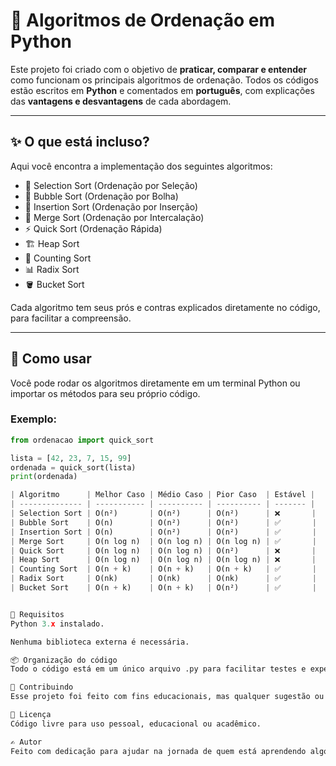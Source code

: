 # 🧠 Algoritmos de Ordenação em Python

Este projeto foi criado com o objetivo de **praticar, comparar e entender** como funcionam os principais algoritmos de ordenação. Todos os códigos estão escritos em **Python** e comentados em **português**, com explicações das **vantagens e desvantagens** de cada abordagem.

---

## ✨ O que está incluso?

Aqui você encontra a implementação dos seguintes algoritmos:

- 📌 Selection Sort (Ordenação por Seleção)
- 💭 Bubble Sort (Ordenação por Bolha)
- 🧱 Insertion Sort (Ordenação por Inserção)
- 🧬 Merge Sort (Ordenação por Intercalação)
- ⚡ Quick Sort (Ordenação Rápida)
- 🏗️ Heap Sort
- 🧮 Counting Sort
- 📊 Radix Sort
- 🪣 Bucket Sort

Cada algoritmo tem seus prós e contras explicados diretamente no código, para facilitar a compreensão.

---

## 🚀 Como usar

Você pode rodar os algoritmos diretamente em um terminal Python ou importar os métodos para seu próprio código.

### Exemplo:

```python
from ordenacao import quick_sort

lista = [42, 23, 7, 15, 99]
ordenada = quick_sort(lista)
print(ordenada)

| Algoritmo      | Melhor Caso | Médio Caso | Pior Caso  | Estável |
| -------------- | ----------- | ---------- | ---------- | ------- |
| Selection Sort | O(n²)       | O(n²)      | O(n²)      | ❌       |
| Bubble Sort    | O(n)        | O(n²)      | O(n²)      | ✅       |
| Insertion Sort | O(n)        | O(n²)      | O(n²)      | ✅       |
| Merge Sort     | O(n log n)  | O(n log n) | O(n log n) | ✅       |
| Quick Sort     | O(n log n)  | O(n log n) | O(n²)      | ❌       |
| Heap Sort      | O(n log n)  | O(n log n) | O(n log n) | ❌       |
| Counting Sort  | O(n + k)    | O(n + k)   | O(n + k)   | ✅       |
| Radix Sort     | O(nk)       | O(nk)      | O(nk)      | ✅       |
| Bucket Sort    | O(n + k)    | O(n + k)   | O(n²)      | ✅       |


🔧 Requisitos
Python 3.x instalado.

Nenhuma biblioteca externa é necessária.

📦 Organização do código
Todo o código está em um único arquivo .py para facilitar testes e experimentações. Sinta-se à vontade para separar por módulos se quiser algo mais estruturado.

🤝 Contribuindo
Esse projeto foi feito com fins educacionais, mas qualquer sugestão ou melhoria é super bem-vinda! 😄

📄 Licença
Código livre para uso pessoal, educacional ou acadêmico.

✍️ Autor
Feito com dedicação para ajudar na jornada de quem está aprendendo algoritmos e estruturas de dados.
